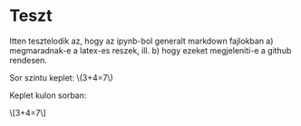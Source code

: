 
# Teszt

Itten tesztelodik az, hogy az ipynb-bol generalt markdown fajlokban a) megmaradnak-e a latex-es reszek, ill. b) hogy ezeket megjeleniti-e a github rendesen.

Sor szintu keplet: \\(3+4=7\\)

Keplet kulon sorban:

\\[3+4=7\\]



